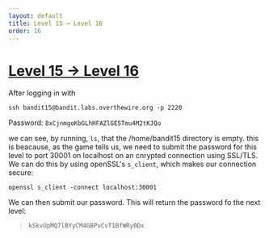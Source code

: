 ```yaml
---
layout: default
title: Level 15 → Level 16
order: 16
---
```


# [Level 15 → Level 16](https://overthewire.org/wargames/bandit/bandit16.html)
After logging in with 

`ssh bandit15@bandit.labs.overthewire.org -p 2220`

Password: `8xCjnmgoKbGLhHFAZlGE5Tmu4M2tKJQo`

we can see, by running, `ls`, that the /home/bandit15 directory is empty. this is beacause, as the game tells us, we need to submit the password for this level to port 30001 on localhost on an cnrypted connection using SSL/TLS. We can do this by using openSSL's `s_client`, which makes our connection secure:

`openssl s_client -connect localhost:30001`

We can then submit our password. This will return the password fo the next level:

> `kSkvUpMQ7lBYyCM4GBPvCvT1BfWRy0Dx`